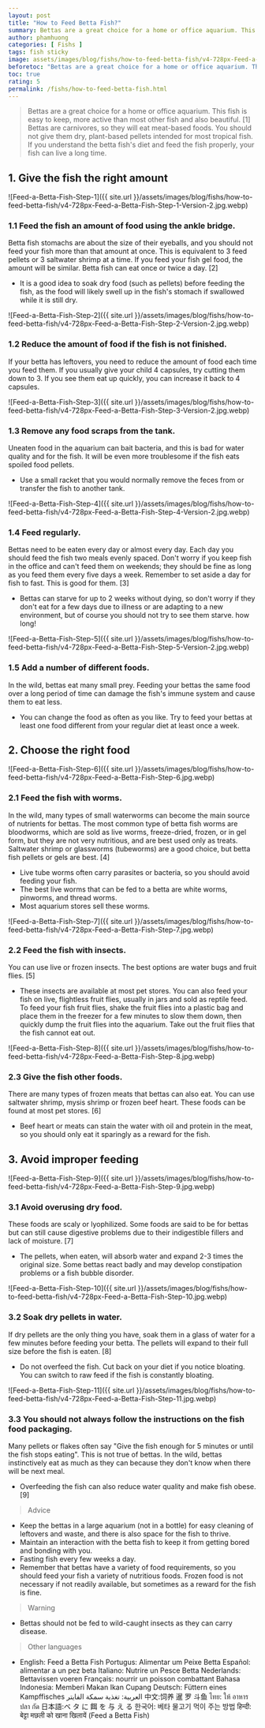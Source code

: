 ```yaml
---
layout: post
title: "How to Feed Betta Fish?"
summary: Bettas are a great choice for a home or office aquarium. This fish is easy to keep, more active than most other fish and also beautiful. Bettas are carnivores, so they will eat meat-based foods. You should not give them dry, plant-based pellets intended for most tropical fish. If you understand the betta fish's diet and feed the fish properly, your fish can live a long time.
author: phamhuong 
categories: [ Fishs ]
tags: fish sticky
image: assets/images/blog/fishs/how-to-feed-betta-fish/v4-728px-Feed-a-Betta-Fish-Step-1-Version-2.jpg.webp
beforetoc: "Bettas are a great choice for a home or office aquarium. This fish is easy to keep, more active than most other fish and also beautiful. Bettas are carnivores, so they will eat meat-based foods. You should not give them dry, plant-based pellets intended for most tropical fish. If you understand the betta fish's diet and feed the fish properly, your fish can live a long time."
toc: true
rating: 5
permalink: /fishs/how-to-feed-betta-fish.html
---
```


> Bettas are a great choice for a home or office aquarium. This fish is easy to keep, more active than most other fish and also beautiful. [1] Bettas are carnivores, so they will eat meat-based foods. You should not give them dry, plant-based pellets intended for most tropical fish. If you understand the betta fish's diet and feed the fish properly, your fish can live a long time.

## 1. Give the fish the right amount

![Feed-a-Betta-Fish-Step-1]({{ site.url }}/assets/images/blog/fishs/how-to-feed-betta-fish/v4-728px-Feed-a-Betta-Fish-Step-1-Version-2.jpg.webp)

### 1.1 Feed the fish an amount of food using the ankle bridge. 

Betta fish stomachs are about the size of their eyeballs, and you should not feed your fish more than that amount at once. This is equivalent to 3 feed pellets or 3 saltwater shrimp at a time. If you feed your fish gel food, the amount will be similar. Betta fish can eat once or twice a day. [2]
- It is a good idea to soak dry food (such as pellets) before feeding the fish, as the food will likely swell up in the fish's stomach if swallowed while it is still dry.

![Feed-a-Betta-Fish-Step-2]({{ site.url }}/assets/images/blog/fishs/how-to-feed-betta-fish/v4-728px-Feed-a-Betta-Fish-Step-2-Version-2.jpg.webp)

### 1.2 Reduce the amount of food if the fish is not finished. 

If your betta has leftovers, you need to reduce the amount of food each time you feed them. If you usually give your child 4 capsules, try cutting them down to 3. If you see them eat up quickly, you can increase it back to 4 capsules.

![Feed-a-Betta-Fish-Step-3]({{ site.url }}/assets/images/blog/fishs/how-to-feed-betta-fish/v4-728px-Feed-a-Betta-Fish-Step-3-Version-2.jpg.webp)

### 1.3 Remove any food scraps from the tank. 

Uneaten food in the aquarium can bait bacteria, and this is bad for water quality and for the fish. It will be even more troublesome if the fish eats spoiled food pellets.
- Use a small racket that you would normally remove the feces from or transfer the fish to another tank.

![Feed-a-Betta-Fish-Step-4]({{ site.url }}/assets/images/blog/fishs/how-to-feed-betta-fish/v4-728px-Feed-a-Betta-Fish-Step-4-Version-2.jpg.webp)

### 1.4 Feed regularly. 

Bettas need to be eaten every day or almost every day. Each day you should feed the fish two meals evenly spaced. Don't worry if you keep fish in the office and can't feed them on weekends; they should be fine as long as you feed them every five days a week. Remember to set aside a day for fish to fast. This is good for them. [3]
- Bettas can starve for up to 2 weeks without dying, so don't worry if they don't eat for a few days due to illness or are adapting to a new environment, but of course you should not try to see them starve. how long!

![Feed-a-Betta-Fish-Step-5]({{ site.url }}/assets/images/blog/fishs/how-to-feed-betta-fish/v4-728px-Feed-a-Betta-Fish-Step-5-Version-2.jpg.webp)

### 1.5 Add a number of different foods. 

In the wild, bettas eat many small prey. Feeding your bettas the same food over a long period of time can damage the fish's immune system and cause them to eat less.
- You can change the food as often as you like. Try to feed your bettas at least one food different from your regular diet at least once a week.

## 2. Choose the right food

![Feed-a-Betta-Fish-Step-6]({{ site.url }}/assets/images/blog/fishs/how-to-feed-betta-fish/v4-728px-Feed-a-Betta-Fish-Step-6.jpg.webp)

### 2.1 Feed the fish with worms. 

In the wild, many types of small waterworms can become the main source of nutrients for bettas. The most common type of betta fish worms are bloodworms, which are sold as live worms, freeze-dried, frozen, or in gel form, but they are not very nutritious, and are best used only as treats. Saltwater shrimp or glassworms (tubeworms) are a good choice, but betta fish pellets or gels are best. [4]
- Live tube worms often carry parasites or bacteria, so you should avoid feeding your fish.
- The best live worms that can be fed to a betta are white worms, pinworms, and thread worms.
- Most aquarium stores sell these worms.

![Feed-a-Betta-Fish-Step-7]({{ site.url }}/assets/images/blog/fishs/how-to-feed-betta-fish/v4-728px-Feed-a-Betta-Fish-Step-7.jpg.webp)

### 2.2 Feed the fish with insects. 

You can use live or frozen insects. The best options are water bugs and fruit flies. [5]
- These insects are available at most pet stores. You can also feed your fish on live, flightless fruit flies, usually in jars and sold as reptile feed. To feed your fish fruit flies, shake the fruit flies into a plastic bag and place them in the freezer for a few minutes to slow them down, then quickly dump the fruit flies into the aquarium. Take out the fruit flies that the fish cannot eat out.

![Feed-a-Betta-Fish-Step-8]({{ site.url }}/assets/images/blog/fishs/how-to-feed-betta-fish/v4-728px-Feed-a-Betta-Fish-Step-8.jpg.webp)

### 2.3 Give the fish other foods. 

There are many types of frozen meats that bettas can also eat. You can use saltwater shrimp, mysis shrimp or frozen beef heart. These foods can be found at most pet stores. [6]
- Beef heart or meats can stain the water with oil and protein in the meat, so you should only eat it sparingly as a reward for the fish.

## 3. Avoid improper feeding

![Feed-a-Betta-Fish-Step-9]({{ site.url }}/assets/images/blog/fishs/how-to-feed-betta-fish/v4-728px-Feed-a-Betta-Fish-Step-9.jpg.webp)

### 3.1 Avoid overusing dry food. 

These foods are scaly or lyophilized. Some foods are said to be for bettas but can still cause digestive problems due to their indigestible fillers and lack of moisture. [7]
- The pellets, when eaten, will absorb water and expand 2-3 times the original size. Some bettas react badly and may develop constipation problems or a fish bubble disorder.

![Feed-a-Betta-Fish-Step-10]({{ site.url }}/assets/images/blog/fishs/how-to-feed-betta-fish/v4-728px-Feed-a-Betta-Fish-Step-10.jpg.webp)

### 3.2 Soak dry pellets in water. 

If dry pellets are the only thing you have, soak them in a glass of water for a few minutes before feeding your betta. The pellets will expand to their full size before the fish is eaten. [8]
- Do not overfeed the fish. Cut back on your diet if you notice bloating. You can switch to raw feed if the fish is constantly bloating.

![Feed-a-Betta-Fish-Step-11]({{ site.url }}/assets/images/blog/fishs/how-to-feed-betta-fish/v4-728px-Feed-a-Betta-Fish-Step-11.jpg.webp)

### 3.3 You should not always follow the instructions on the fish food packaging. 

Many pellets or flakes often say "Give the fish enough for 5 minutes or until the fish stops eating". This is not true of bettas. In the wild, bettas instinctively eat as much as they can because they don't know when there will be next meal.
- Overfeeding the fish can also reduce water quality and make fish obese. [9]

> Advice
- Keep the bettas in a large aquarium (not in a bottle) for easy cleaning of leftovers and waste, and there is also space for the fish to thrive.
- Maintain an interaction with the betta fish to keep it from getting bored and bonding with you.
- Fasting fish every few weeks a day.
- Remember that bettas have a variety of food requirements, so you should feed your fish a variety of nutritious foods. Frozen food is not necessary if not readily available, but sometimes as a reward for the fish is fine.

> Warning
- Bettas should not be fed to wild-caught insects as they can carry disease.

> Other languages
- English: Feed a Betta Fish Portugus: Alimentar um Peixe Betta Español: alimentar a un pez beta Italiano: Nutrire un Pesce Betta Nederlands: Bettavissen voeren Français: nourrir un poisson combattant Bahasa Indonesia: Memberi Makan Ikan Cupang Deutsch: Füttern eines Kampffisches العربية: تغذية سمكة الفايتر 中文:饲养 暹 罗 斗鱼 ไทย: ให้ อาหาร ปลา กัด 日本語:ベ タ に 餌 を 与 え る 한국어: 베타 물고기 먹이 주는 방법 हिन्दी: बेट्टा मछली को खाना खिलायें (Feed a Betta Fish)
